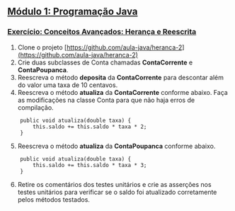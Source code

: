 ## [Módulo 1: Programação Java](https://aula-java.github.io/aulas/modulo-1.html)

### [Exercício: Conceitos Avançados: Herança e Reescrita](https://aula-java.github.io/aulas/avancado/#/3)

1. Clone o projeto [https://github.com/aula-java/heranca-2](https://github.com/aula-java/heranca-2)
2. Crie duas subclasses de Conta chamadas **ContaCorrente** e **ContaPoupanca**.
3. Reescreva o método **deposita** da **ContaCorrente** para descontar além do valor uma taxa de 10 centavos.
4. Reescreva o método **atualiza** da **ContaCorrente** conforme abaixo. Faça as modificações na classe Conta para que não haja erros de compilação.
```
	public void atualiza(double taxa) {
		this.saldo += this.saldo * taxa * 2;
	}
```
5. Reescreva o método **atualiza** da **ContaPoupanca** conforme abaixo. 
```
	public void atualiza(double taxa) {
		this.saldo += this.saldo * taxa * 3;
	}
```
6. Retire os comentários dos testes unitários e crie as asserções nos testes unitários para verificar se o saldo foi atualizado corretamente pelos métodos testados.


